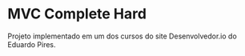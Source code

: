 # MVC Complete Hard
Projeto implementado em um dos cursos do site Desenvolvedor.io do Eduardo Pires.
